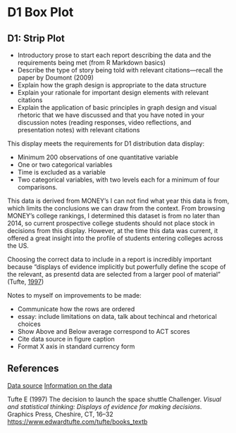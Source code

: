 D1 Box Plot
================

## D1: Strip Plot

  - Introductory prose to start each report describing the data and the
    requirements being met (from R Markdown basics)
  - Describe the type of story being told with relevant citations—recall
    the paper by Doumont (2009)
  - Explain how the graph design is appropriate to the data structure
  - Explain your rationale for important design elements with relevant
    citations
  - Explain the application of basic principles in graph design and
    visual rhetoric that we have discussed and that you have noted in
    your discussion notes (reading responses, video reflections, and
    presentation notes) with relevant citations

This display meets the requirements for D1 distribution data display:

  - Minimum 200 observations of one quantitative variable
  - One or two categorical variables
  - Time is excluded as a variable
  - Two categorical variables, with two levels each for a minimum of
    four comparisons.

This data is derived from MONEY’s I can not find what year this data is
from, which limits the conclusions we can draw from the context. From
browsing MONEY’s college rankings, I determined this dataset is from no
later than 2014, so current prospective college students should not
place stock in decisions from this display. However, at the time this
data was current, it offered a great insight into the profile of
students entering colleges across the US.

Choosing the correct data to include in a report is incredibly important
because “displays of evidence implicitly but powerfully define the scope
of the relevant, as presentd data are selected from a larger pool of
material” (Tufte, [1997](#ref-Tufte:1997))

Notes to myself on improvements to be made:

  - Communicate how the rows are ordered
  - essay: include limitations on data, talk about techincal and
    rhetorical choices
  - Show Above and Below average correspond to ACT scores
  - Cite data source in figure caption
  - Format X axis in standard currency form

## References

[Data
source](https://dasl.datadescription.com/datafile/graduate-earnings/)
[Information on the
data](https://money.com/how-money-ranks-best-colleges-2019/)

<div id="refs" class="references">

<div id="ref-Tufte:1997">

Tufte E (1997) The decision to launch the space shuttle Challenger.
*Visual and statistical thinking: Displays of evidence for making
decisions*. Graphics Press, Cheshire, CT, 16–32
<https://www.edwardtufte.com/tufte/books_textb>

</div>

</div>
